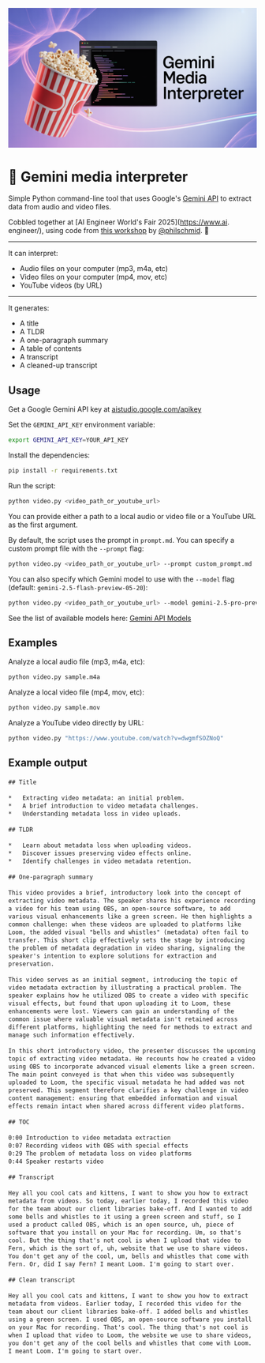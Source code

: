 ![Gemini media interpreter](banner.png)

# 🍿 Gemini media interpreter

Simple Python command-line tool that uses Google's [Gemini API](https://ai.google.dev/gemini-api/docs/models) to extract data from audio and video files.

Cobbled together at [AI Engineer World's Fair 2025](https://www.ai.
engineer/), using code from [this workshop](https://github.com/philschmid/gemini-2.5-ai-engineering-workshop) by [@philschmid](https://github.com/philschmid). 🙏

---

It can interpret:

- Audio files on your computer (mp3, m4a, etc)
- Video files on your computer (mp4, mov, etc)
- YouTube videos (by URL)

---

It generates:

- A title 
- A TLDR
- A one-paragraph summary
- A table of contents
- A transcript
- A cleaned-up transcript

## Usage

Get a Google Gemini API key at [aistudio.google.com/apikey](https://aistudio.google.com/apikey)

Set the `GEMINI_API_KEY` environment variable:

```sh
export GEMINI_API_KEY=YOUR_API_KEY
```

Install the dependencies:

```sh
pip install -r requirements.txt
```

Run the script:

```sh
python video.py <video_path_or_youtube_url>
```

You can provide either a path to a local audio or video file or a YouTube URL as the first argument.

By default, the script uses the prompt in `prompt.md`. You can specify a custom prompt file with the `--prompt` flag:

```sh
python video.py <video_path_or_youtube_url> --prompt custom_prompt.md
```

You can also specify which Gemini model to use with the `--model` flag (default: `gemini-2.5-flash-preview-05-20`):

```sh
python video.py <video_path_or_youtube_url> --model gemini-2.5-pro-preview-06-05
```

See the list of available models here: [Gemini API Models](https://ai.google.dev/gemini-api/docs/models)

## Examples

Analyze a local audio file (mp3, m4a, etc):

```sh
python video.py sample.m4a
```

Analyze a local video file (mp4, mov, etc):

```sh
python video.py sample.mov
```

Analyze a YouTube video directly by URL:

```sh
python video.py "https://www.youtube.com/watch?v=dwgmfSOZNoQ"
```

## Example output

```
## Title

*   Extracting video metadata: an initial problem.
*   A brief introduction to video metadata challenges.
*   Understanding metadata loss in video uploads.

## TLDR

*   Learn about metadata loss when uploading videos.
*   Discover issues preserving video effects online.
*   Identify challenges in video metadata retention.

## One-paragraph summary

This video provides a brief, introductory look into the concept of extracting video metadata. The speaker shares his experience recording a video for his team using OBS, an open-source software, to add various visual enhancements like a green screen. He then highlights a common challenge: when these videos are uploaded to platforms like Loom, the added visual "bells and whistles" (metadata) often fail to transfer. This short clip effectively sets the stage by introducing the problem of metadata degradation in video sharing, signaling the speaker's intention to explore solutions for extraction and preservation.

This video serves as an initial segment, introducing the topic of video metadata extraction by illustrating a practical problem. The speaker explains how he utilized OBS to create a video with specific visual effects, but found that upon uploading it to Loom, these enhancements were lost. Viewers can gain an understanding of the common issue where valuable visual metadata isn't retained across different platforms, highlighting the need for methods to extract and manage such information effectively.

In this short introductory video, the presenter discusses the upcoming topic of extracting video metadata. He recounts how he created a video using OBS to incorporate advanced visual elements like a green screen. The main point conveyed is that when this video was subsequently uploaded to Loom, the specific visual metadata he had added was not preserved. This segment therefore clarifies a key challenge in video content management: ensuring that embedded information and visual effects remain intact when shared across different video platforms.

## TOC

0:00 Introduction to video metadata extraction
0:07 Recording videos with OBS with special effects
0:29 The problem of metadata loss on video platforms
0:44 Speaker restarts video

## Transcript

Hey all you cool cats and kittens, I want to show you how to extract metadata from videos. So today, earlier today, I recorded this video for the team about our client libraries bake-off. And I wanted to add some bells and whistles to it using a green screen and stuff, so I used a product called OBS, which is an open source, uh, piece of software that you install on your Mac for recording. Um, so that's cool. But the thing that's not cool is when I upload that video to Fern, which is the sort of, uh, website that we use to share videos. You don't get any of the cool, um, bells and whistles that come with Fern. Or, did I say Fern? I meant Loom. I'm going to start over.

## Clean transcript

Hey all you cool cats and kittens, I want to show you how to extract metadata from videos. Earlier today, I recorded this video for the team about our client libraries bake-off. I added bells and whistles using a green screen. I used OBS, an open-source software you install on your Mac for recording. That's cool. The thing that's not cool is when I upload that video to Loom, the website we use to share videos, you don't get any of the cool bells and whistles that come with Loom. I meant Loom. I'm going to start over.